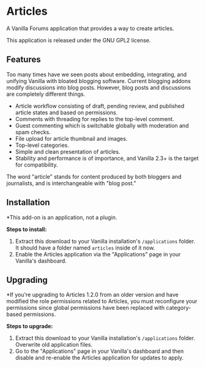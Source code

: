# Articles

A Vanilla Forums application that provides a way to create articles.

This application is released under the GNU GPL2 license.

## Features

Too many times have we seen posts about embedding, integrating, and unifying Vanilla with bloated blogging software. Current blogging addons modify discussions into blog posts. However, blog posts and discussions are completely different things.

- Article workflow consisting of draft, pending review, and published article states and based on permissions.
- Comments with threading for replies to the top-level comment.
- Guest commenting which is switchable globally with moderation and spam checks.
- File upload for article thumbnail and images.
- Top-level categories.
- Simple and clean presentation of articles.
- Stability and performance is of importance, and Vanilla 2.3+ is the target for compatibility.

The word "article" stands for content produced by both bloggers and journalists, and is interchangeable with "blog post."

## Installation

*This add-on is an application, not a plugin.

**Steps to install:**
1. Extract this download to your Vanilla installation's `/applications` folder. It should have a folder named `articles` inside of it now.
2. Enable the Articles application via the "Applications" page in your Vanilla's dashboard.

## Upgrading

*If you're upgrading to Articles 1.2.0 from an older version and have modified the role permissions related to Articles, you must reconfigure your permissions since global permissions have been replaced with category-based permissions.

**Steps to upgrade:**
1. Extract this download to your Vanilla installation's `/applications` folder. Overwrite old application files.
2. Go to the "Applications" page in your Vanilla's dashboard and then disable and re-enable the Articles application for updates to apply.
